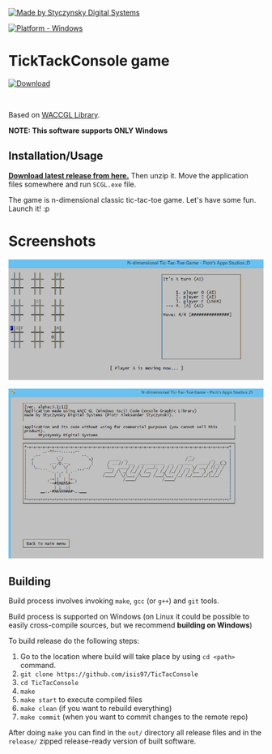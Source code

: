 [![Made by Styczynsky Digital Systems][badge sts]][link isis97]

[![Platform - Windows][badge support windows]][link isis97]


# TickTackConsole game
 [![Download][badge download]
][link download latest]

&nbsp;

Based on [WACCGL Library][link waccgl].

**NOTE: This software supports ONLY Windows**

## Installation/Usage
**[Download latest release from here.][link download latest]**
Then unzip it. Move the application files somewhere and run `SCGL.exe` file.

The game is n-dimensional classic tic-tac-toe game.
Let's have some fun.
Launch it! :p

# Screenshots

![Screenshot 1][screenshot 1]

![Screenshot 1][screenshot 2]

## Building
Build process involves invoking  `make`, `gcc` (or `g++`) and `git` tools.

Build process is supported on Windows (on Linux it could be possible to easily cross-compile sources, but we recommend **building on Windows**)

To build release do the following steps:

 1. Go to the location where build will take place by using `cd <path>` command.
 2. `git clone https://github.com/isis97/TicTacConsole`
 3. `cd TicTacConsole`
 4. `make`
 5. `make start` to execute compiled files
 6. `make clean` (if you want to rebuild everything)
 7. `make commit` (when you want to commit changes to the remote repo)

After doing `make` you can find in the `out/` directory all release files
 and in the `release/` zipped release-ready version of built software.  

[badge download]: https://img.shields.io/badge/-download_me!-green.svg?style=flat-square&logoWidth=10&logo=data%3Aimage%2Fpng%3Bbase64%2CiVBORw0KGgoAAAANSUhEUgAAABkAAAArCAYAAACNWyPFAAAABmJLR0QA%2FwD%2FAP%2BgvaeTAAAACXBIWXMAAA7DAAAOwwHHb6hkAAAAB3RJTUUH4AgTDjEFFOXcpQAAAM1JREFUWMPt2EsOgzAMBFDPJHD%2F80Jid1G1KpR8SqKu7C2QJzwWsoCZSWedb0Tvg5Q%2FlCOOOOKII4444ogjjvxW8bTjYtK57zNTSoCdNm5VBcmRhdua7SJpKaXhN2hmEmO0fd%2BnANXgl2WxbduGAVUFVbUY9rquPVARyDmDpJCktKBK66pACOE5Ia%2FhUlUhaTPm9xM4ZEJScs6YDXwFH0IYgq6Ay%2Bm6C5WAQyYXo9edUQ2oIr1Q5TPUh4iImJkAsMI1AO3O4u4fiV5AROQBGVB7Fu2akxMAAAAASUVORK5CYII%3D

[badge support windows]: https://img.shields.io/badge/platform-windows-blue.svg?style=flat-square&logoWidth=20&logo=data%3Aimage%2Fpng%3Bbase64%2CiVBORw0KGgoAAAANSUhEUgAAABgAAAAYCAYAAADgdz34AAAABmJLR0QA%2FwD%2FAP%2BgvaeTAAAACXBIWXMAAA7EAAAOxAGVKw4bAAAAB3RJTUUH4AgSEisSipueyAAAAHBJREFUSMdjZKA2WPv%2BPzKXkSxDiuf%2FZ7AKIEopbgsW3v%2FPwCOA4AcLMqK7jhjAQo4mUgATA43BqAWjFlADiCvQ1HjsuXNJIwPD%2BgmMtLMAGyCzqBhNRaMWDAELWBiCBRmJrcDJy2hUaj1Q3wIiLQcAUjQgoD1kMJYAAAAASUVORK5CYII%3D

[badge sts]: https://img.shields.io/badge/-styczynsky_digital_systems-blue.svg?style=flat-square&logoWidth=20&logo=data%3Aimage%2Fpng%3Bbase64%2CiVBORw0KGgoAAAANSUhEUgAAABYAAAAXCAYAAAAP6L%2BeAAAABmJLR0QA%2FwD%2FAP%2BgvaeTAAAACXBIWXMAAA7DAAAOwwHHb6hkAAAAB3RJTUUH4AgSEh0nVTTLngAAAB1pVFh0Q29tbWVudAAAAAAAQ3JlYXRlZCB3aXRoIEdJTVBkLmUHAAAAm0lEQVQ4y2Pc%2Bkz2PwMNAAs2wVMzk4jSbJY%2BD6ccEwONACMsKIh1JSEgbXKeQdr4PO1cPPQMZiGkoC7bkCQD7%2Fx7znDn35AOClK9PEJSBbNYAJz999UGrOLocsM0KHB5EZ%2FXPxiVMDAwMDD8SP3DwJA6kFka5hJCQOBcDwMDAwPDm3%2FbGBj%2BbR8tNrFUTbiAB8tknHI7%2FuTilAMA9aAwA8miDpgAAAAASUVORK5CYII%3D

[screenshot 1]: https://raw.githubusercontent.com/isis97/TicTacConsole/master/screenshots/game.png
[screenshot 2]: https://raw.githubusercontent.com/isis97/TicTacConsole/master/screenshots/info_screen.png

[link isis97]: http://styczynski.ml
[link sts]: http://styczynski.ml
[link waccgl]: https://github.com/isis97/waccgl
[link download latest]: https://github.com/isis97/TicTacConsole/raw/release/release/SCGL.zip
